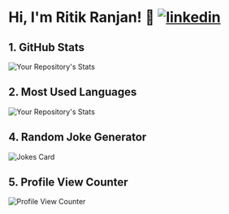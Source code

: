 
# Hi, I'm Ritik Ranjan! 👋 [![linkedin](https://img.shields.io/badge/linkedin-0A66C2?style=for-the-badge&logo=linkedin&logoColor=white)](https://www.linkedin.com/in/ritik-ranjan-353568201/)

## 1. GitHub Stats
![Your Repository's Stats](https://github-readme-stats.vercel.app/api?username=ritikranjan12&show_icons=true)
## 2. Most Used Languages
![Your Repository's Stats](https://github-readme-stats.vercel.app/api/top-langs/?username=ritikranjan12&theme=blue-green)
## 4. Random Joke Generator
![Jokes Card](https://readme-jokes.vercel.app/api)
## 5. Profile View Counter
![Profile View Counter](https://komarev.com/ghpvc/?username=ritikranjan12)

